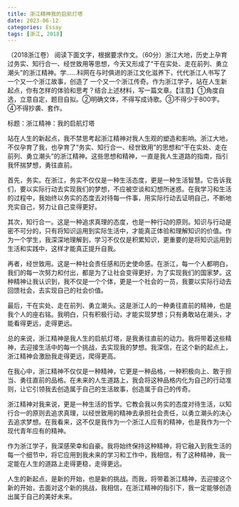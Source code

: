 ```yaml
---
title: 浙江精神我的启航灯塔
date: 2023-06-12
categories: Essay
tags: [浙江, 2018]
---
```




（2018浙江卷） 阅读下面文字，根据要求作文。（60分）浙江大地，历史上孕育过务实、知行合一、经世致用等思想，今天又形成了“干在实处、走在前列、勇立潮头”的浙江精神。学……科网在与时俱进的浙江文化滋养下，代代浙江人书写了一个又一个浙江故事，创造了 一个又一个浙江传奇。作为浙江学子，站在人生新起点，你有怎样的体验和思考？结合上述材料，写一篇文章。【注意】①角度自选，立意自定，题目自拟。②明确文体，不得写成诗歌。③不得少于800字。④不得抄袭、套作。

标题：浙江精神：我的启航灯塔

站在人生的新起点，我不禁思考起浙江精神对我人生观的塑造和影响。浙江大地，不仅孕育了我，也孕育了“务实、知行合一、经世致用”的思想和“干在实处、走在前列、勇立潮头”的浙江精神。这些思想和精神，一直是我人生道路的指南，指引我怀揣梦想，勇往直前。

首先，务实。在浙江，务实不仅仅是一种生活态度，更是一种生活智慧。它告诉我们，要以实际行动去实现我们的梦想，不应被空谈和幻想所迷惑。在我学习和生活的过程中，我始终以务实的态度去对待每一件事，用实际行动去证明自己，不断地充实自己，努力让自己变得更好。

其次，知行合一。这是一种追求真理的态度，也是一种行动的原则。知识与行动是密不可分的，只有将知识运用到实际生活中，才能真正体验和理解知识的价值。作为一个学生，我深深地理解到，学习不仅仅是积累知识，更重要的是将知识运用到生活和实践中，这样才能真正提升自我。

再者，经世致用。这是一种社会责任感和历史使命感。在浙江，每一个人都明白，我们的每一次努力和付出，都是为了让社会变得更好，为了实现我们的国家梦。这种精神让我认识到，我不仅是一个个体，更是一个社会的一员，我要以实际行动去回馈社会，去实现自己的社会价值。

最后，干在实处、走在前列、勇立潮头。这是浙江人的一种勇往直前的精神，也是我个人的座右铭。我明白，只有积极行动，才能实现梦想；只有勇敢站在潮头，才能看得更远，走得更远。

总的来说，浙江精神是我人生的启航灯塔，是我勇往直前的动力。我将带着这些精神，去迎接生活中的每一个挑战，去实现我的梦想。我深信，在这个新的起点上，浙江精神会激励我走得更远，爬得更高。

在我心中，浙江精神不仅仅是一种精神，它更是一种品格，一种积极向上、敢于担当、勇往直前的品格。在未来的人生道路上，我会将这种品格内化为自己的行动准则，让它引领我去创造属于自己的生活故事，创造属于自己的传奇。

浙江精神对我来说，更是一种生活的哲学。它教会我以务实的态度对待生活，以知行合一的原则去追求真理，以经世致用的精神去承担社会责任，以勇立潮头的决心去追求梦想。在我看来，这不仅是我作为一个浙江人应有的精神，也是我作为一个现代青年应有的精神。

作为浙江学子，我深感荣幸和自豪。我将始终保持这种精神，将它融入到我生活的每一个细节中，将它应用到我未来的学习和工作中，我相信，有了这种精神，我一定能在人生的道路上走得更稳，走得更远。

人生的新起点，是新的开始，也是新的挑战。而我，将带着浙江精神，去迎接这个新的开始，去面对这个新的挑战，我相信，在浙江精神的指引下，我一定能够创造出属于自己的美好未来。
